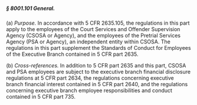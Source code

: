 ##### § 8001.101 General. #####

(a) *Purpose.* In accordance with 5 CFR 2635.105, the regulations in this part apply to the employees of the Court Services and Offender Supervision Agency (CSOSA or Agency), and the employees of the Pretrial Services Agency (PSA or Agency), an independent entity within CSOSA. The regulations in this part supplement the Standards of Conduct for Employees of the Executive Branch contained in 5 CFR part 2635.

(b) *Cross-references.* In addition to 5 CFR part 2635 and this part, CSOSA and PSA employees are subject to the executive branch financial disclosure regulations at 5 CFR part 2634, the regulations concerning executive branch financial interest contained in 5 CFR part 2640, and the regulations concerning executive branch employee responsibilities and conduct contained in 5 CFR part 735.